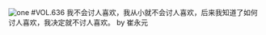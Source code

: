 ![one](http://image.wufazhuce.com/FnBAVhRND_5Y4mRoCCxr8VG46yN-)
#VOL.636
我不会讨人喜欢，我从小就不会讨人喜欢，后来我知道了如何讨人喜欢，我决定就不讨人喜欢。 by 崔永元